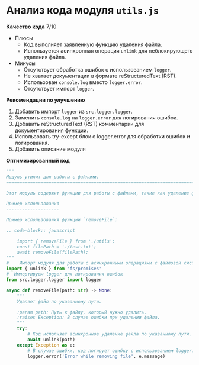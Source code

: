 # Анализ кода модуля `utils.js`

**Качество кода**
7/10
-  Плюсы
    - Код выполняет заявленную функцию удаления файла.
    - Используется асинхронная операция `unlink` для неблокирующего удаления файла.
-  Минусы
    - Отсутствует обработка ошибок с использованием `logger`.
    - Не хватает документации в формате reStructuredText (RST).
    - Использован `console.log` вместо `logger.error`.
    - Отсутствует импорт `logger`.

**Рекомендации по улучшению**

1.  Добавить импорт `logger` из `src.logger.logger`.
2.  Заменить `console.log` на `logger.error` для логирования ошибок.
3.  Добавить reStructuredText (RST) комментарии для документирования функции.
4.  Использовать try-except блок с logger.error для обработки ошибок и логирования.
5. Добавить описание модуля

**Оптимизированный код**

```python
"""
Модуль утилит для работы с файлами.
=========================================================================================

Этот модуль содержит функции для работы с файлами, такие как удаление файлов.

Пример использования
--------------------

Пример использования функции `removeFile`:

.. code-block:: javascript

    import { removeFile } from './utils';
    const filePath = './test.txt';
    await removeFile(filePath);
"""
#    Импорт модуля для работы с асинхронными операциями с файловой системой
import { unlink } from 'fs/promises'
#  Импортируем logger для логирования ошибок
from src.logger.logger import logger

async def removeFile(path: str) -> None:
    """
    Удаляет файл по указанному пути.

    :param path: Путь к файлу, который нужно удалить.
    :raises Exception: В случае ошибки при удалении файла.
    """
    try:
        # Код исполняет асинхронное удаление файла по указанному пути.
        await unlink(path)
    except Exception as e:
        # В случае ошибки, код логирует ошибку с использованием logger.error
        logger.error('Error while removing file', e.message)
```